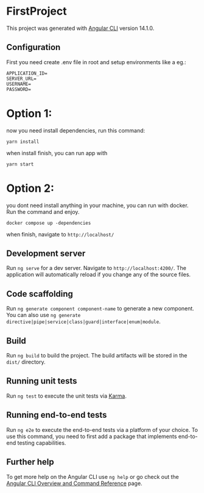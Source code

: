 # FirstProject

This project was generated with [Angular CLI](https://github.com/angular/angular-cli) version 14.1.0.

## Configuration

First you need create .env file in root and setup environments like a eg.:

```
APPLICATION_ID=
SERVER_URL=
USERNAME=
PASSWORD=
```

# Option 1:
now you need install dependencies, run this command:

```
yarn install
```

when install finish, you can run app with

```
yarn start
```

# Option 2:
you dont need install anything in your machine, you can run with docker. Run the command and enjoy.

```
docker compose up -dependencies
```

when finish, navigate to `http://localhost/`

## Development server

Run `ng serve` for a dev server. Navigate to `http://localhost:4200/`. The application will automatically reload if you change any of the source files.

## Code scaffolding

Run `ng generate component component-name` to generate a new component. You can also use `ng generate directive|pipe|service|class|guard|interface|enum|module`.

## Build

Run `ng build` to build the project. The build artifacts will be stored in the `dist/` directory.

## Running unit tests

Run `ng test` to execute the unit tests via [Karma](https://karma-runner.github.io).

## Running end-to-end tests

Run `ng e2e` to execute the end-to-end tests via a platform of your choice. To use this command, you need to first add a package that implements end-to-end testing capabilities.

## Further help

To get more help on the Angular CLI use `ng help` or go check out the [Angular CLI Overview and Command Reference](https://angular.io/cli) page.
